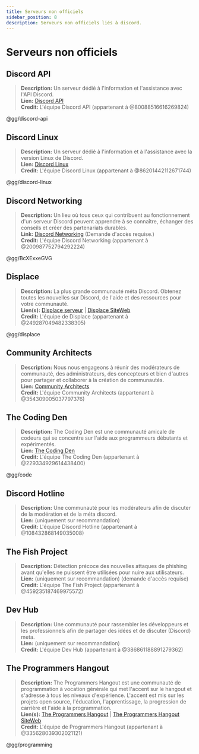 ```yaml
---
title: Serveurs non officiels
sidebar_position: 8
description: Serveurs non officiels liés à discord.
---
```


# Serveurs non officiels

## Discord API
> __Description:__ Un serveur dédié à l'information et l'assistance avec l'API Discord.   <br/>
__Lien:__ [Discord API](https://discord.gg/discord-api)   <br/>
__Credit:__ L'équipe Discord API (appartenant à @80088516616269824)

@gg/discord-api

## Discord Linux
> __Description:__ Un serveur dédié à l'information et à l'assistance avec la version Linux de Discord.   <br/>
__Lien:__ [Discord Linux](https://discord.gg/discord-linux)   <br/>
__Credit:__ L'équipe Discord Linux (appartenant à @86201442112671744)

@gg/discord-linux

## Discord Networking
> __Description:__ Un lieu où tous ceux qui contribuent au fonctionnement d'un serveur Discord peuvent apprendre à se connaître, échanger des conseils et créer des partenariats durables.   <br/>
__Link:__ [Discord Networking](https://discord.gg/BcXExxeGVG) (Demande d'accès requise.)   <br/>
__Credit:__ L'équipe Discord Networking (appartenant à @200987752794292224)

@gg/BcXExxeGVG


## Displace 
> __Description:__ La plus grande communauté méta Discord. Obtenez toutes les nouvelles sur Discord, de l'aide et des ressources pour votre communauté.   <br/>
__Lien(s):__ [Displace serveur](https://discord.gg/displace) | [Displace SiteWeb](https://dat.place/)   <br/>
__Credit:__ L'équipe de Displace (appartenant à @249287049482338305)

@gg/displace

## Community Architects
> __Description:__  Nous nous engageons à réunir des modérateurs de communauté, des administrateurs, des concepteurs et bien d'autres pour partager et collaborer à la création de communautés.   <br/>
__Lien:__ [Community Architects](https://discord.gg/CommunityArchitects)   <br/>
__Credit:__ L'équipe Community Architects (appartenant à @354309005037797376)

## The Coding Den
> __Description:__  The Coding Den est une communauté amicale de codeurs qui se concentre sur l'aide aux programmeurs débutants et expérimentés.   <br/>
__Lien:__ [The Coding Den](https://discord.gg/code)   <br/>
__Credit:__ L'équipe The Coding Den (appartenant à @229334929614438400)

@gg/code

## Discord Hotline
> __Description:__ Une communauté pour les modérateurs afin de discuter de la modération et de la méta discord.   <br/>
__Lien:__ (uniquement sur recommandation)   <br/>
__Credit:__ L'équipe Discord Hotline (appartenant à @108432868149035008)

## The Fish Project
> __Description:__ Détection précoce des nouvelles attaques de phishing avant qu'elles ne puissent être utilisées pour nuire aux utilisateurs.   <br/>
__Lien:__ (uniquement sur recommandation) (demande d'accès requise)   <br/>
__Credit:__ L'équipe The Fish Project (appartenant à @459235187469975572)

## Dev Hub
> __Description:__ Une communauté pour rassembler les développeurs et les professionnels afin de partager des idées et de discuter (Discord) meta.   <br/>
__Lien:__ (uniquement sur recommandation)   <br/>
__Credit:__ L'équipe Dev Hub (appartenant à @386861188891279362)

## The Programmers Hangout 
> __Description:__ The Programmers Hangout est une communauté de programmation à vocation générale qui met l'accent sur le hangout et s'adresse à tous les niveaux d'expérience. L'accent est mis sur les projets open source, l'éducation, l'apprentissage, la progression de carrière et l'aide à la programmation.  <br/>
__Lien(s):__ [The Programmers Hangout](https://discord.gg/programming) | [The Programmers Hangout SiteWeb](https://theprogrammershangout.com/)   <br/>
__Credit:__ L'équipe de Programmers Hangout (appartenant à @335628039302021121)

@gg/programming
